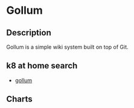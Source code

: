 # Gollum

## Description

Gollum is a simple wiki system built on top of Git.

## k8 at home search

- [gollum](https://nanne.dev/k8s-at-home-search/#/gollum)

## Charts


